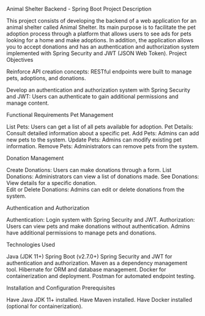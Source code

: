 Animal Shelter Backend - Spring Boot
Project Description

This project consists of developing the backend of a web application for an animal shelter called Animal Shelter. Its main purpose is to facilitate the pet adoption process through a platform that allows users to see ads for pets looking for a home and make adoptions. In addition, the application allows you to accept donations and has an authentication and authorization system implemented with Spring Security and JWT (JSON Web Token).
Project Objectives

Reinforce API creation concepts: RESTful endpoints were built to manage pets, adoptions, and donations.

Develop an authentication and authorization system with Spring Security and JWT: Users can authenticate to gain additional permissions and manage content.

Functional Requirements
Pet Management

List Pets: Users can get a list of all pets available for adoption.
Pet Details: Consult detailed information about a specific pet.
Add Pets: Admins can add new pets to the system.
Update Pets: Admins can modify existing pet information.
Remove Pets: Administrators can remove pets from the system.

Donation Management

Create Donations: Users can make donations through a form.
List Donations: Administrators can view a list of donations made.
See Donations: View details for a specific donation.  
Edit or Delete Donations: Admins can edit or delete donations from the system.

Authentication and Authorization

Authentication: Login system with Spring Security and JWT.
Authorization:
Users can view pets and make donations without authentication.
Admins have additional permissions to manage pets and donations.

Technologies Used

Java (JDK 11+)
Spring Boot (v2.7.0+)
Spring Security and JWT for authentication and authorization.
Maven as a dependency management tool.
Hibernate for ORM and database management.
Docker for containerization and deployment.
Postman for automated endpoint testing.

Installation and Configuration
Prerequisites

Have Java JDK 11+ installed.
Have Maven installed.
Have Docker installed (optional for containerization).